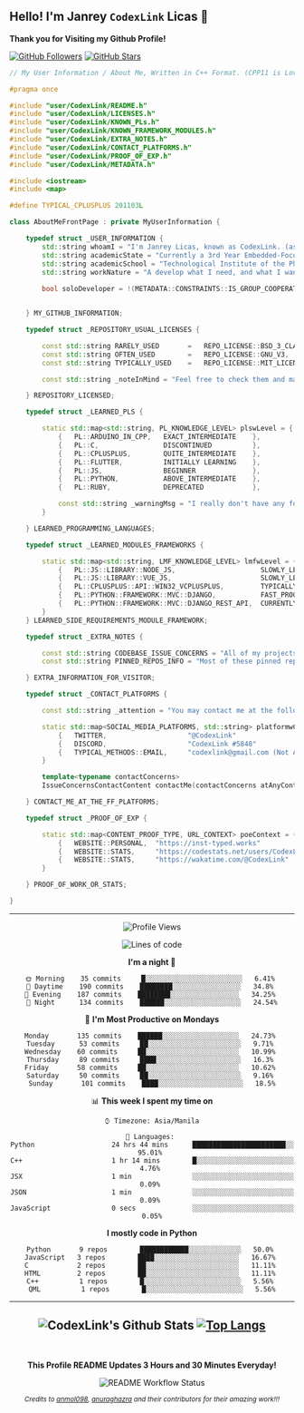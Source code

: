 ## Hello! I'm Janrey `CodexLink` Licas 👋

**Thank you for Visiting my Github Profile!**
<div>
  
[![GitHub Followers](https://img.shields.io/github/followers/CodexLink?label=Follow%20Me&style=social)](http://github.com/CodexLink?tab=followers)
[![GitHub Stars](https://img.shields.io/github/stars/CodexLink/CodexLink?style=social)](https://github.com/CodexLink/CodexLink/stargazers)

</div>
 
 
```c++
// My User Information / About Me, Written in C++ Format. (CPP11 is Love)

#pragma once

#include "user/CodexLink/README.h"
#include "user/CodexLink/LICENSES.h"
#include "user/CodexLink/KNOWN_PLs.h"
#include "user/CodexLink/KNOWN_FRAMEWORK_MODULES.h"
#include "user/CodexLink/EXTRA_NOTES.h"
#include "user/CodexLink/CONTACT_PLATFORMS.h"
#include "user/CodexLink/PROOF_OF_EXP.h"
#include "user/CodexLink/METADATA.h"

#include <iostream>
#include <map>

#define TYPICAL_CPLUSPLUS 201103L

class AboutMeFrontPage : private MyUserInformation {

    typedef struct _USER_INFORMATION {
        std::string whoamI = "I'm Janrey Licas, known as CodexLink. (as usual)"
        std::string academicState = "Currently a 3rd Year Embedded-Focused Computer Engineering Student. (On-going Status)"
        std::string academicSchool = "Technological Institute of the Philippines"
        std::string workNature = "A develop what I need, and what I want. I can't learn new things unless it's really needed even FORCE_LEARN_SOMETHING_FOR_NO_REASON=true"
        
        bool soloDeveloper = !(METADATA::CONSTRAINTS::IS_GROUP_COOPERATIVE) ? true : false // ! It's situational dependent.


    } MY_GITHUB_INFORMATION;

    typedef struct _REPOSITORY_USUAL_LICENSES {

        const std::string RARELY_USED       =   REPO_LICENSE::BSD_3_CLAUSE,
        const std::string OFTEN_USED        =   REPO_LICENSE::GNU_V3,
        const std::string TYPICALLY_USED    =   REPO_LICENSE::MIT_LICENSE

        const std::string _noteInMind = "Feel free to check them and make impressions about it, they don't bite :)"

    } REPOSITORY_LICENSED;

    typedef struct _LEARNED_PLS {

        static std::map<std::string, PL_KNOWLEDGE_LEVEL> plswLevel = {
            {   PL::ARDUINO_IN_CPP,   EXACT_INTERMEDIATE    },
            {   PL::C,                DISCONTINUED          },
            {   PL::CPLUSPLUS,        QUITE_INTERMEDIATE    },
            {   PL::FLUTTER,          INITIALLY LEARNING    },
            {   PL::JS,               BEGINNER              },
            {   PL::PYTHON,           ABOVE_INTERMEDIATE    },
            {   PL::RUBY,             DEPRECATED            },

            const std::string _warningMsg = "I really don't have any forte-like programming languages. I instantiate labelled 'self' as a quite average. I have potential but lazy af."
        }

    } LEARNED_PROGRAMMING_LANGUAGES;

    typedef struct _LEARNED_MODULES_FRAMEWORKS {

        static std::map<std::string, LMF_KNOWLEDGE_LEVEL> lmfwLevel = {
            {   PL::JS::LIBRARY::NODE_JS,                     SLOWLY_LEARNING                     },
            {   PL::JS::LIBRARY::VUE_JS,                      SLOWLY_LEARNING_CURRENTLY_STOPPED   },
            {   PL::CPLUSPLUS::API::WIN32_VCPLUSPLUS,         TYPICALLY_LEARNING_ON_THE_SPOT      },
            {   PL::PYTHON::FRAMEWORK::MVC::DJANGO,           FAST_PROGRESSING_AT_THE_MOMENT      },
            {   PL::PYTHON::FRAMEWORK::MVC::DJANGO_REST_API,  CURRENTLY_LEARNING_AS_A_WHOLE       }
        }
    } LEARNED_SIDE_REQUIREMENTS_MODULE_FRAMEWORK;

    typedef struct _EXTRA_NOTES {

        const std::string CODEBASE_ISSUE_CONCERNS = "All of my projects that is in the repository right now were all of my projects since I was a freshmen. All of them will receive optimizations or reworks."
        const std::string PINNED_REPOS_INFO = "Most of these pinned repository contains much more than what I have as usual and they represent the things that I learned from the day I made them. (I do on the spots and its mentally threatening. Not advisable :) )"

    } EXTRA_INFORMATION_FOR_VISITOR;

    typedef struct _CONTACT_PLATFORMS {

        const std::string _attention = "You may contact me at the following: "

        static std::map<SOCIAL_MEDIA_PLATFORMS, std::string> platformwContact = {
            {   TWITTER,                    "@CodexLink"                                },
            {   DISCORD,                    "CodexLink #5848"                           },
            {   TYPICAL_METHODS::EMAIL,     "codexlink@gmail.com (Not Available Yet.)"  }
        }

        template<typename contactConcerns>
        IssueConcernsContactContent contactMe(contactConcerns atAnyContext, std::string requiresLabel, bool shouldBeImportant= bool(true || false));

    } CONTACT_ME_AT_THE_FF_PLATFORMS;

    typedef struct _PROOF_OF_EXP {

        static std::map<CONTENT_PROOF_TYPE, URL_CONTEXT> poeContext = {
            {   WEBSITE::PERSONAL,  "https://inst-typed.works"                  }
            {   WEBSITE::STATS,     "https://codestats.net/users/CodexLink"     }
            {   WEBSITE::STATS,     "https://wakatime.com/@CodexLink"           }
        }

    } PROOF_OF_WORK_OR_STATS;

}

```
-------
<div align="center">

<!--START_SECTION:waka-->
![Profile Views](http://img.shields.io/badge/Profile%20Views-0-blue)

![Lines of code](https://img.shields.io/badge/From%20Hello%20World%20I've%20written-0%20Lines%20of%20code-blue)

**I'm a night 🦉** 

```text
🌞 Morning    35 commits     █░░░░░░░░░░░░░░░░░░░░░░░░   6.41% 
🌆 Daytime    190 commits    ████████░░░░░░░░░░░░░░░░░   34.8% 
🌃 Evening    187 commits    ████████░░░░░░░░░░░░░░░░░   34.25% 
🌙 Night      134 commits    ██████░░░░░░░░░░░░░░░░░░░   24.54%

```
📅 **I'm Most Productive on Mondays** 

```text
Monday       135 commits    ██████░░░░░░░░░░░░░░░░░░░   24.73% 
Tuesday      53 commits     ██░░░░░░░░░░░░░░░░░░░░░░░   9.71% 
Wednesday    60 commits     ██░░░░░░░░░░░░░░░░░░░░░░░   10.99% 
Thursday     89 commits     ████░░░░░░░░░░░░░░░░░░░░░   16.3% 
Friday       58 commits     ██░░░░░░░░░░░░░░░░░░░░░░░   10.62% 
Saturday     50 commits     ██░░░░░░░░░░░░░░░░░░░░░░░   9.16% 
Sunday       101 commits    ████░░░░░░░░░░░░░░░░░░░░░   18.5%

```


📊 **This week I spent my time on** 

```text
⌚︎ Timezone: Asia/Manila

💬 Languages: 
Python                   24 hrs 44 mins      ███████████████████████░░   95.01% 
C++                      1 hr 14 mins        █░░░░░░░░░░░░░░░░░░░░░░░░   4.76% 
JSX                      1 min               ░░░░░░░░░░░░░░░░░░░░░░░░░   0.09% 
JSON                     1 min               ░░░░░░░░░░░░░░░░░░░░░░░░░   0.09% 
JavaScript               0 secs              ░░░░░░░░░░░░░░░░░░░░░░░░░   0.05%

```

**I mostly code in Python** 

```text
Python       9 repos        ████████████░░░░░░░░░░░░░   50.0% 
JavaScript   3 repos        ████░░░░░░░░░░░░░░░░░░░░░   16.67% 
C            2 repos        ██░░░░░░░░░░░░░░░░░░░░░░░   11.11% 
HTML         2 repos        ██░░░░░░░░░░░░░░░░░░░░░░░   11.11% 
C++          1 repos        █░░░░░░░░░░░░░░░░░░░░░░░░   5.56% 
QML          1 repos        █░░░░░░░░░░░░░░░░░░░░░░░░   5.56%

```



<!--END_SECTION:waka-->
-------
![CodexLink's Github Stats](https://github-readme-stats.vercel.app/api?username=CodexLink&show_icons=true&theme=radical&include_all_commits=true&count_private=true&line_height=21)
[![Top Langs](https://github-readme-stats.vercel.app/api/top-langs/?username=CodexLink&layout=compact&card_width=400)](https://github.com/anuraghazra/github-readme-stats)
-------

<br>

****This Profile README Updates 3 Hours and 30 Minutes Everyday!****

![README Workflow Status](https://github.com/CodexLink/CodexLink/workflows/WakaTime%20Dev%20Metric%20README%20Update/badge.svg)

<small><i>Credits to [anmol098](https://github.com/anmol098/waka-readme-stats), [anuraghazra](https://github.com/anuraghazra/github-readme-stats) and their contributors for their amazing work!!!<i/></small>
</div>


